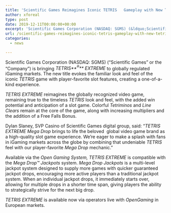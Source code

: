 ```yaml
---
title: 'Scientific Games Reimagines Iconic TETRIS   Gameplay with New TETRIS EXTREME Slot Game'
author: xforeal 
type: post
date: 2019-12-11T00:00:00+00:00
excerpt: 'Scientific Games Corporation (NASDAQ: SGMS) (&ldquo;Scientific Games&rdquo; or the &ldquo;Company&rdquo;) is bringing TETRIS&reg; EXTREME to globally regulated iGaming markets'
url: /scientific-games-reimagines-iconic-tetris-gameplay-with-new-tetris-extreme-slot-game/
categories:
  - news

---
```

Scientific Games Corporation (NASDAQ: SGMS) (&ldquo;Scientific Games&rdquo; or the &ldquo;Company&rdquo;) is bringing _TETRIS**<sup>&reg;</sup>** EXTREME_ to globally regulated iGaming markets. The new title evokes the familiar look and feel of the iconic _TETRIS_ game with player-favorite slot features, creating a one-of-a-kind experience.

_TETRIS EXTREME_ reimagines the globally recognized video game, remaining true to the timeless _TETRIS_ look and feel, with the added win potential and anticipation of a slot game. Colorful _Tetriminos_ and _Line Clears_ remain at the core of the game, along with increasing multipliers and the addition of a Free Falls Bonus.

Dylan Slaney, SVP Casino of Scientific Games digital group, said: &ldquo;_TETRIS EXTREME Mega Drop_ brings to life the beloved&nbsp; global video game brand as a high-quality slot game experience. We&rsquo;re eager to make a splash with fans in iGaming markets across the globe by combining that undeniable _TETRIS_ feel with our player-favorite _Mega Drop_ mechanic.&rdquo;

Available via the _Open Gaming System, TETRIS EXTREME_ is compatible with the _Mega Drop&trade; Jackpots_ system. _Mega Drop Jackpots_ is a multi-level jackpot system designed to supply more games with quicker guaranteed jackpot drops, encouraging more active players than a traditional jackpot system. When an individual jackpot drops, it immediately starts over, allowing for multiple drops in a shorter time span, giving players the ability to strategically strive for the next big drop.

_TETRIS EXTREME_ is available now via operators live with _OpenGaming_ in European markets.